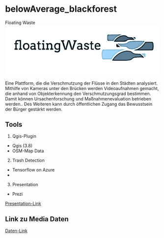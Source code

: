 # belowAverage_blackforest
Floating Waste
![alt text](https://github.com/kn3ck/belowAverage_blackforest/blob/master/logo.png)

Eine Plattform, die die Verschmutzung der Flüsse in den Städten analysiert. Mithilfe von Kameras unter den Brücken werden Videoaufnahmen gemacht, die anhand von Objekterkennung den Verschmutzungsgrad bestimmen. Damit können Ursachenforschung und Maßnahmenevaluation betrieben werden.. Des Weiteren kann durch öffentlichen Zugang das Bewusstsein der Bürger gestärkt werden. 


## Tools

1.	Qgis-Plugin
* Qgis (3.8)
* OSM-Map Data
2. Trash Detection
* Tensorflow on Azure
* 
3. Presentation 
* Prezi

[Presentation-Link](https://prezi.com/view/7jwIa40V6RATJ5yxuZLB/)

## Link zu Media Daten
[Daten-Link](https://drive.google.com/drive/folders/17p94zAdmqVIUyBit1MKqMueWxENO1HAY?usp=sharing)